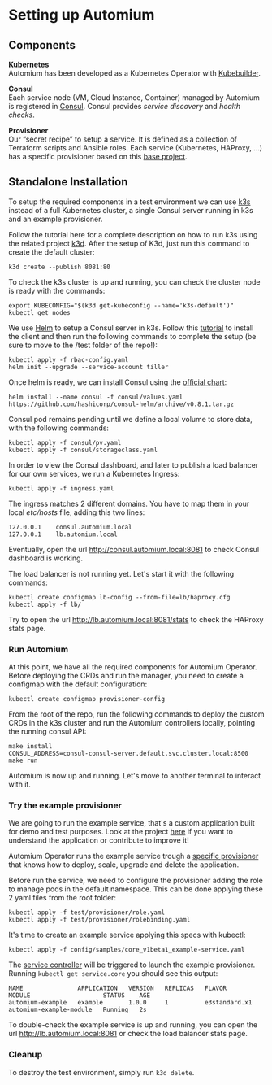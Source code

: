 # Setting up Automium 

## Components

**Kubernetes**  
Automium has been developed as a Kubernetes Operator with [Kubebuilder](https://github.com/kubernetes-sigs/kubebuilder).

**Consul**  
Each service node (VM, Cloud Instance, Container) managed by Automium is registered in [Consul](https://www.consul.io/). Consul provides _service discovery_ and _health checks_.

**Provisioner**  
Our “secret recipe” to setup a service. It is defined as a collection of Terraform scripts and Ansible roles. Each service (Kubernetes, HAProxy, …) has a specific provisioner based on this [base project](https://github.com/automium/provisioner). 

## Standalone Installation

To setup the required components in a test environment we can use [k3s](https://github.com/rancher/k3s) instead of a full Kubernetes cluster, a single Consul server running in k3s and an example provisioner.

Follow the tutorial here for a complete description on how to run k3s using the related project [k3d](https://github.com/rancher/k3d). After the setup of K3d, just run this command to create the default cluster:

`k3d create --publish 8081:80`

To check the k3s cluster is up and running, you can check the cluster node is ready with the commands:

```
export KUBECONFIG="$(k3d get-kubeconfig --name='k3s-default')"
kubectl get nodes
```

We use [Helm](https://helm.sh/) to setup a Consul server in k3s. Follow this [tutorial](https://helm.sh/docs/using_helm/#installing-helm) to install the client and then run the following commands to complete the setup (be sure to move to the /test folder of the repo!):  

```  
kubectl apply -f rbac-config.yaml
helm init --upgrade --service-account tiller
```

Once helm is ready, we can install Consul using the [official chart](https://github.com/hashicorp/consul-helm):

`helm install --name consul -f consul/values.yaml https://github.com/hashicorp/consul-helm/archive/v0.8.1.tar.gz`

Consul pod remains pending until we define a local volume to store data, with the following commands:

```
kubectl apply -f consul/pv.yaml
kubectl apply -f consul/storageclass.yaml
```

In order to view the Consul dashboard, and later to publish a load balancer for our own services, we run a Kubernetes Ingress:

`kubectl apply -f ingress.yaml`

The ingress matches 2 different domains. You have to map them in your local _etc/hosts_ file, adding this two lines:

```
127.0.0.1    consul.automium.local
127.0.0.1    lb.automium.local
```

Eventually, open the url http://consul.automium.local:8081 to check Consul dashboard is working.

The load balancer is not running yet. Let's start it with the following commands:

```
kubectl create configmap lb-config --from-file=lb/haproxy.cfg
kubectl apply -f lb/
```

Try to open the url http://lb.automium.local:8081/stats to check the HAProxy stats page.

### Run Automium

At this point, we have all the required components for Automium Operator.
Before deploying the CRDs and run the manager, you need to create a configmap with the default configuration:

`kubectl create configmap provisioner-config`

From the root of the repo, run the following commands to deploy the custom CRDs in the k3s cluster and run the Automium controllers locally, pointing the running consul API:

```
make install
CONSUL_ADDRESS=consul-consul-server.default.svc.cluster.local:8500 make run
```

Automium is now up and running. Let's move to another terminal to interact with it.  

### Try the example provisioner
We are going to run the example service, that's a custom application built for demo and test purposes. Look at the project [here](todo_add_link) if you want to understand the application or contribute to improve it!

Automium Operator runs the example service trough a [specific provisioner](https://github.com/automium/automium/tree/master/test/provisioner) that knows how to deploy, scale, upgrade and delete the application.

Before run the service, we need to configure the provisioner adding the role to manage  pods in the default namespace. This can be done applying these 2 yaml files from the root folder:

```
kubectl apply -f test/provisioner/role.yaml
kubectl apply -f test/provisioner/rolebinding.yaml
```

It's time to create an example service applying this specs with kubectl:

`kubectl apply -f config/samples/core_v1beta1_example-service.yaml`

The [service controller](https://github.com/automium/automium/blob/master/pkg/controller/service/service_controller.go) will be triggered to launch the example provisioner. Running `kubectl get service.core` you should see this output:

```
NAME               APPLICATION   VERSION   REPLICAS   FLAVOR          MODULE                    STATUS    AGE
automium-example   example       1.0.0     1          e3standard.x1   automium-example-module   Running   2s
```

To double-check the example service is up and running, you can open the url http://lb.automium.local:8081 or check the load balancer stats page.

### Cleanup

To destroy the test environment, simply run `k3d delete`.
